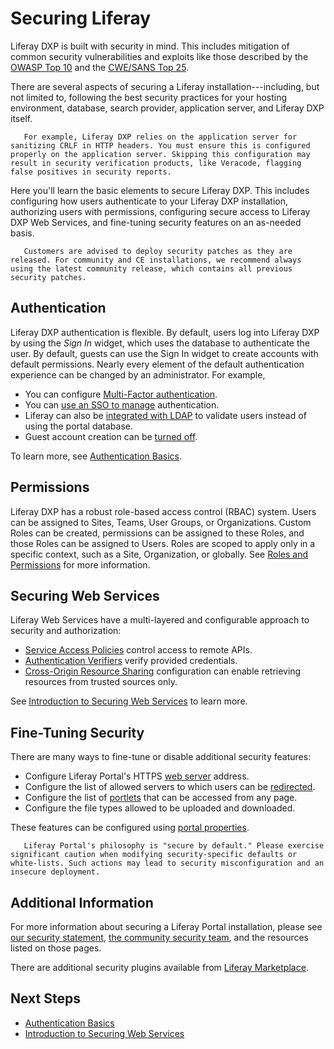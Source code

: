 # Securing Liferay

Liferay DXP is built with security in mind. This includes mitigation of common security vulnerabilities and exploits like those described by the [OWASP Top 10](https://www.owasp.org/index.php/Top_10_2013-Top_10) and the [CWE/SANS Top 25](https://www.sans.org/top25-software-errors/).

There are several aspects of securing a Liferay installation---including, but not limited to, following the best security practices for your hosting environment, database, search provider, application server, and Liferay DXP itself.

```note::
   For example, Liferay DXP relies on the application server for sanitizing CRLF in HTTP headers. You must ensure this is configured properly on the application server. Skipping this configuration may result in security verification products, like Veracode, flagging false positives in security reports.
```

Here you'll learn the basic elements to secure Liferay DXP. This includes configuring how users authenticate to your Liferay DXP installation, authorizing users with permissions, configuring secure access to Liferay DXP Web Services, and fine-tuning security features on an as-needed basis.

```important::
   Customers are advised to deploy security patches as they are released. For community and CE installations, we recommend always using the latest community release, which contains all previous security patches.
```

## Authentication

Liferay DXP authentication is flexible. By default, users log into Liferay DXP by using the _Sign In_ widget, which uses the database to authenticate the user. By default, guests can use the Sign In widget to create accounts with default permissions. Nearly every element of the default authentication experience can be changed by an administrator. For example,

* You can configure [Multi-Factor authentication](./multi-factor-authentication/using-multi-factor-authentication.md).
* You can [use an SSO to manage](./configuring-sso/README.md) authentication.
* Liferay can also be [integrated with LDAP](../../users-and-permissions/connecting-to-a-user-directory/connecting-to-an-ldap-directory.md) to validate users instead of using the portal database.
* Guest account creation can be [turned off](./authentication-basics.md#disabling-guest-account-creation).

To learn more, see [Authentication Basics](./authentication-basics.md).

## Permissions

Liferay DXP has a robust role-based access control (RBAC) system. Users can be assigned to Sites, Teams, User Groups, or Organizations. Custom Roles can be created, permissions can be assigned to these Roles, and those Roles can be assigned to Users. Roles are scoped to apply only in a specific context, such as a Site, Organization, or globally. See [Roles and Permissions](../../users-and-permissions/roles-and-permissions/README.md) for more information.

## Securing Web Services

Liferay Web Services have a multi-layered and configurable approach to security and authorization:

* [Service Access Policies](./securing-web-services/setting-service-access-policies.md) control access to remote APIs.
* [Authentication Verifiers](./securing-web-services/using-authentication-verifiers.md) verify provided credentials.
* [Cross-Origin Resource Sharing](./securing-web-services/setting-up-cors.md) configuration can enable retrieving resources from trusted sources only.

See [Introduction to Securing Web Services](./securing-web-services/introduction-to-securing-web-services.md) to learn more.

## Fine-Tuning Security

There are many ways to fine-tune or disable additional security features:

* Configure Liferay Portal's HTTPS [web server](https://docs.liferay.com/dxp/portal/7.3-latest/propertiesdoc/portal.properties.html#Web%20Server) address.
* Configure the list of allowed servers to which users can be [redirected](https://docs.liferay.com/dxp/portal/7.3-latest/propertiesdoc/portal.properties.html#Redirect).
* Configure the list of [portlets](https://docs.liferay.com/dxp/portal/7.3-latest/propertiesdoc/portal.properties.html#Portlet) that can be accessed from any page.
* Configure the file types allowed to be uploaded and downloaded.

These features can be configured using [portal properties](https://docs.liferay.com/dxp/portal/7.3-latest/propertiesdoc/portal.properties.html).

```warning::
   Liferay Portal's philosophy is "secure by default." Please exercise significant caution when modifying security-specific defaults or white-lists. Such actions may lead to security misconfiguration and an insecure deployment.
```

## Additional Information

For more information about securing a Liferay Portal installation, please see [our security statement](https://www.liferay.com/security), [the community security team](https://portal.liferay.dev/people/community-security-team), and the resources listed on those pages.

There are additional security plugins available from [Liferay Marketplace](https://www.liferay.com/marketplace).

## Next Steps

* [Authentication Basics](./authentication-basics.md)
* [Introduction to Securing Web Services](./securing-web-services/introduction-to-securing-web-services.md)
